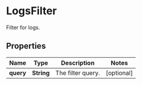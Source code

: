 

# LogsFilter

Filter for logs.
## Properties

Name | Type | Description | Notes
------------ | ------------- | ------------- | -------------
**query** | **String** | The filter query. |  [optional]



